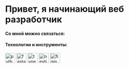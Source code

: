<link rel="stylesheet" href="https://cdn.jsdelivr.net/gh/devicons/devicon@v2.15.1/devicon.min.css">

# Привет, я начинающий веб разработчик

#### Со мной можно связаться:


#### Технологии и инструменты:


<div>
    <img src="https://cdn.jsdelivr.net/gh/devicons/devicon/icons/python/python-original.svg" width=32 height=32 alt='python' />
    <img src="https://cdn.jsdelivr.net/gh/devicons/devicon/icons/fastapi/fastapi-original.svg" width=32 height=32 alt='fastapi' />
    <img src="https://cdn.jsdelivr.net/gh/devicons/devicon/icons/typescript/typescript-original.svg" width=32 height=32 alt='typescript' />
    <img src="https://cdn.jsdelivr.net/gh/devicons/devicon/icons/nextjs/nextjs-line.svg" width=32 height=32 alt='nextjs' />
    <img src="https://cdn.jsdelivr.net/gh/devicons/devicon/icons/figma/figma-original.svg" width=32 height=32 alt='figma' />
</div>
